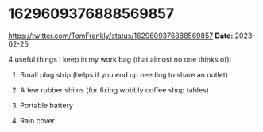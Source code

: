 # 1629609376888569857
https://twitter.com/TomFrankly/status/1629609376888569857
**Date:** 2023-02-25

4 useful things I keep in my work bag (that almost no one thinks of):

1. Small plug strip (helps if you end up needing to share  an outlet)

2. A few rubber shims (for fixing wobbly coffee shop tables)

3. Portable battery

4. Rain cover
